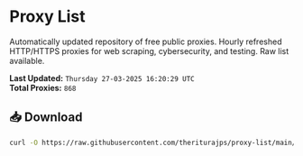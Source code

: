 # Proxy List

Automatically updated repository of free public proxies. Hourly refreshed HTTP/HTTPS proxies for web scraping, cybersecurity, and testing. Raw list available.

**Last Updated:** `Thursday 27-03-2025 16:20:29 UTC`  
**Total Proxies:** `868`

## 📥 Download
```bash
curl -O https://raw.githubusercontent.com/theriturajps/proxy-list/main/proxies.txt

